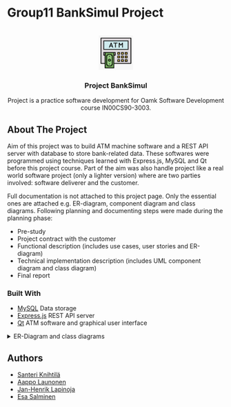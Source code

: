 # Group11 BankSimul Project

<!-- PROJECT LOGO -->
<br />
<div align="center">
  <a href="https://github.com/banksimul2022/group11">
    <img src="assets/project_logo.png" alt="Logo" width="80" height="80">
  </a>

<h3 align="center">Project BankSimul</h3>

  <p>
    Project is a practice software development for Oamk Software Development course IN00CS90-3003.
  </p>
</div>

<!-- ABOUT THE PROJECT -->
## About The Project

Aim of this project was to build ATM machine software and a REST API server with database to store bank-related data. These softwares were programmed using techniques learned with Express.js, MySQL and Qt before this project course. Part of the aim was also handle project like a real world software project (only a lighter version) where are two parties involved: software deliverer and the customer.

Full documentation is not attached to this project page. Only the essential ones are attached e.g. ER-diagram, component diagram and class diagrams.
Following planning and documenting steps were made during the planning phase:

* Pre-study
* Project contract with the customer
* Functional description (includes use cases, user stories and ER-diagram)
* Technical implementation description (includes UML component diagram and class diagram)
* Final report

### Built With

* [MySQL](https://www.mysql.com/) Data storage
* [Express.js](https://expressjs.com/) REST API server
* [Qt](https://www.qt.io/) ATM software and graphical user interface

<details>
  <summary>ER-Diagram and class diagrams</summary>
  
  ### Entity Relationship Diagram  
  <img src="assets/Database%20ER%20diagram.png" alt="ER-Diagram" height="500">
  
  ### Component Diagram
  <img src="assets/Component%20diagram.png" alt="Component Diagram" height="500">

  ### Class Diagrams

  #### BankSimul.EXE
  <img src="assets/EXE%20Class%20diagram.png" alt="BankSimulEXE" height="500">

  #### DLLPinUi
  <img src="assets/DLLPinUi%20Class%20Diagram.png" alt="DLLPinUi" height="500">

  #### DLLRestApi
  <img src="assets/DLLRestAPI%20Class%20Diagram.png" alt="DLLRestApi" height="500">

  #### DLLRfid
  <img src="assets/DLL_RFID%20Class%20diagram.png" alt="DLLRFID" height="500">

  ### EXE
  <img src="assets/EXE%20Class%20Diagram.png" alt="EXE" height="500">
  
</details>

## Authors

* [Santeri Knihtilä](https://www.linkedin.com/in/santeri-knihtil%C3%A4-475570143/)
* [Aappo Launonen](https://www.linkedin.com/in/aappo-launonen-957640233/)
* [Jan-Henrik Lapinoja](https://www.linkedin.com/in/jan-henrik-lapinoja/)
* [Esa Salminen](https://www.linkedin.com/in/esa-salminen-9398421ba/)

